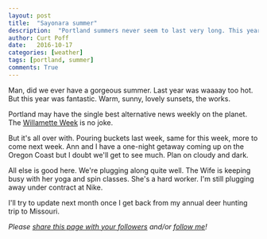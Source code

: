 ```yaml
---
layout: post
title:  "Sayonara summer"
description:  "Portland summers never seem to last very long. This year was no different"
author: Curt Poff
date:   2016-10-17
categories: [weather]
tags: [portland, summer]
comments: True
---
```


Man, did we ever have a gorgeous summer. Last year was waaaay too hot. But this year was fantastic. Warm, sunny, lovely sunsets, the works.

Portland may have the single best alternative news weekly on the planet. The [Willamette Week](http://www.wweek.com) is no joke.

<!--more-->

But it's all over with. Pouring buckets last week, same for this week, more to come next week. Ann and I have a one-night getaway coming up on the Oregon Coast but I doubt we'll get to see much. Plan on cloudy and dark.

All else is good here. We're plugging along quite well. The Wife is keeping busy with her yoga and spin classes. She's a hard worker. I'm still plugging away under contract at Nike.

I'll try to update next month once I get back from my annual deer hunting trip to Missouri.

*Please
<a href="https://twitter.com/intent/tweet?url={{ site.production_url }}{{ page.url }}&text={{ page.title }}&via=cpoff" 
   target="_blank">
  share this page with your followers</a> 
and/or 
<a href="https://twitter.com/cpoff">
  follow me</a>!*